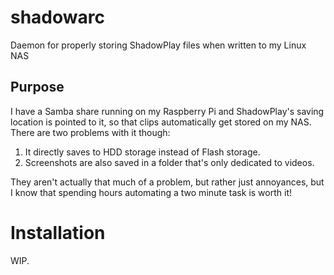 # shadowarc
Daemon for properly storing ShadowPlay files when written to my Linux NAS

## Purpose
I have a Samba share running on my Raspberry Pi and ShadowPlay's saving location is pointed to it, so that clips automatically get stored on my NAS.  
There are two problems with it though:
1. It directly saves to HDD storage instead of Flash storage.
2. Screenshots are also saved in a folder that's only dedicated to videos.

They aren't actually that much of a problem, but rather just annoyances, but I know that spending hours automating a two minute task is worth it!

# Installation
WIP.